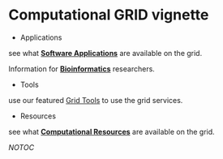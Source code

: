 # Computational GRID vignette


- Applications

see what **[Software Applications](/wiki/spaces/BeSTGRID/pages/3818228813)** are available on the grid.

Information for **[Bioinformatics](category-bioinformatics.md)** researchers.

- Tools

use our featured [Grid Tools](grid-tools.md) to use the grid services.
- Resources

see what **[Computational Resources](/wiki/spaces/BeSTGRID/pages/3818228727)** are available on the grid.

_*NOTOC*_ 
